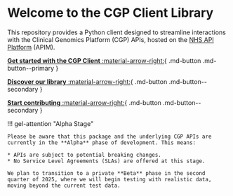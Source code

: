 # Welcome to the CGP Client Library

This repository provides a Python client designed to streamline interactions with the Clinical Genomics Platform (CGP) APIs, hosted on the [NHS API Platform](https://digital.nhs.uk/services/api-platform) (APIM).

[**Get started with the CGP Client** :material-arrow-right:](set_up/get_started.md){ .md-button .md-button--primary }

[**Discover our library** :material-arrow-right:](uses/code.md){ .md-button .md-button--secondary }

[**Start contributing** :material-arrow-right:](contributing.md){ .md-button .md-button--secondary }

!!! gel-attention "Alpha Stage"

    Please be aware that this package and the underlying CGP APIs are currently in the **Alpha** phase of development. This means:

    * APIs are subject to potential breaking changes.
    * No Service Level Agreements (SLAs) are offered at this stage.

    We plan to transition to a private **Beta** phase in the second quarter of 2025, where we will begin testing with realistic data, moving beyond the current test data.

